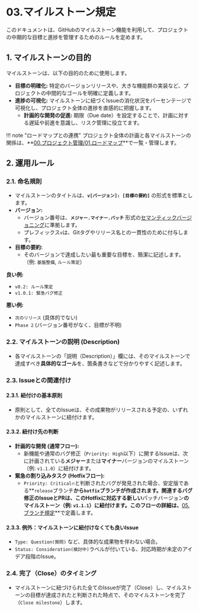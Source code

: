 # 03.マイルストーン規定

このドキュメントは、GitHubのマイルストーン機能を利用して、プロジェクトの中期的な目標と進捗を管理するためのルールを定めます。

## 1. マイルストーンの目的

マイルストーンは、以下の目的のために使用します。

- **目標の明確化:**
  特定のバージョンリリースや、大きな機能群の実装など、プロジェクトの中間的なゴールを明確に定義します。
- **進捗の可視化:**
  マイルストーンに紐づくIssueの消化状況をパーセンテージで可視化し、プロジェクト全体の進捗を直感的に把握します。
    - **計画的な開発の促進:** 期限（Due date）を設定することで、計画に対する遅延や前進を意識し、リスク管理に役立てます。

!!! note
"ロードマップとの連携" プロジェクト全体の計画と各マイルストーンの関係は、**[00.プロジェクト管理/01.ロードマップ](../../../00_プロジェクト管理/01_ロードマップ.md)**で一覧・管理します。

## 2. 運用ルール

### 2.1. 命名規則

- マイルストーンのタイトルは、**`v[バージョン]: [目標の要約]`**
  の形式を標準とします。
- **バージョン:**
    - バージョン番号は、**`メジャー.マイナー.パッチ`**
      形式の[セマンティックバージョニング](https://semver.org/lang/ja/)に準拠します。
    - プレフィックス`v`は、Gitタグやリリース名との一貫性のために付与します。
- **目標の要約:**
    - そのバージョンで達成したい最も重要な目標を、簡潔に記述します。（例:
      `基盤整備`, `ルール策定`）

**良い例:**

- `v0.2: ルール策定`
- `v1.0.1: 緊急バグ修正`

**悪い例:**

- `次のリリース` (具体的でない)
- `Phase 2` (バージョン番号がなく、目標が不明)

### 2.2. マイルストーンの説明 (Description)

- 各マイルストーンの「説明（Description）」欄には、そのマイルストーンで達成すべき**具体的なゴール**を、箇条書きなどで分かりやすく記述します。

### 2.3. Issueとの関連付け

#### 2.3.1. 紐付けの基本原則

- 原則として、全てのIssueは、その成果物がリリースされる予定の、いずれかのマイルストーンに紐付けます。

#### 2.3.2. 紐付け先の判断

- **計画的な開発 (通常フロー):**
    - 新機能や通常のバグ修正（`Priority: High`以下）に関するIssueは、次に計画されている**メジャー**または**マイナー**バージョンのマイルストーン（例:
      `v1.1.0`）に紐付けます。
- **緊急の割り込みタスク (Hotfixフロー):**
    - `Priority: Critical🔥`と判断されたバグが発見された場合、安定版である**`release`ブランチ**から`hotfix`ブランチが作成されます。関連するバグ修正のIssueとPRは、このHotfixに対応する新しい**パッチバージョン**のマイルストーン（例:
      `v1.1.1`）に紐付けます。このフローの詳細は、**[05.ブランチ規定](./05_ブランチ規定.md)**で定義します。

#### 2.3.3. 例外：マイルストーンに紐付けなくても良いIssue

- `Type: Question(質問)` など、具体的な成果物を伴わない場合。
- `Status: Consideration(検討中)`ラベルが付いている、対応時期が未定のアイデア段階のIssue。

### 2.4. 完了（Close）のタイミング

- マイルストーンに紐づけられた全てのIssueが完了（Close）し、マイルストーンの目標が達成されたと判断された時点で、そのマイルストーンを完了（`Close milestone`）します。
